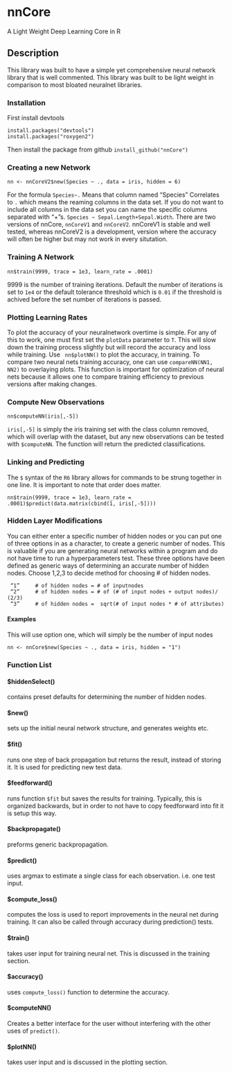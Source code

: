 # nnCore
A Light Weight Deep Learning Core in R

## Description
This library was built to have a simple yet comprehensive neural network library that is well commented. This library was built to be light weight in comparison to most bloated neuralnet libraries.
### Installation 
First install devtools
```
install.packages("devtools")
install.packages("roxygen2")
```

Then install the package from github
```install_github("nnCore")```
### Creating a new Network
```
nn <- nnCoreV2$new(Species ~ ., data = iris, hidden = 6)
```
For the formula ```Species~.``` Means that column named “Species” Correlates to ```.``` which means the reaming columns in the data set. If you do not want to include all columns in the data set you can name the specific columns separated with “+”s. ```Species ~ Sepal.Length+Sepal.Width```. There are two versions of nnCore, ```nnCoreV1``` and ```nnCoreV2```. nnCoreV1 is stable and well tested, whereas nnCoreV2 is a development, version where the accuracy will often be higher but may not work in every situtation.
### Training A Network
```
nn$train(9999, trace = 1e3, learn_rate = .0001)
```
9999 is the number of training iterations. Default the number of iterations is set to ```1e4``` or the default tolerance threshold which is ```0.01``` if the threshold is achived before the set number of iterations is passed.
### Plotting Learning Rates
To plot the accuracy of your neuralnetwork overtime is simple. For any of this to work, one must first set the ```plotData``` parameter to ```T```. This will slow down the training process slightly but will record the accuracy and loss while training. Use ``` nn$plotNN()``` to plot the accuracy, in training. To compare two neural nets training accuracy, one can use ```compareNN(NN1, NN2)``` to overlaying plots. This function is important for optimization of neural nets because it allows one to compare training efficiency to previous versions after making changes.

### Compute New Observations
```
nn$computeNN(iris[,-5])
```
```iris[,-5]``` is simply the iris training set with the class column removed, which will overlap with the dataset, but any new observations can be tested with ```$computeNN```. The function will return the predicted classifications.
### Linking and Predicting
The ```$``` syntax of the ```R6``` library allows for commands to be strung together in one line. It is important to note that order does matter.
```
nn$train(9999, trace = 1e3, learn_rate = .0001)$predict(data.matrix(cbind(1, iris[,-5])))
````

### Hidden Layer Modifications
You can either enter a specific number of hidden nodes or you can put one of three options in as a character, to create a generic number of nodes. This is valuable if you are generating neural networks within a program and do not have time to run a hyperparameters test. These three options have been defined as generic ways of determining an accurate number of hidden nodes. 
Choose 1,2,3 to decide method for choosing # of hidden nodes.

     “1”     # of hidden nodes = # of inputnodes 
     “2”     # of hidden nodes = # of (# of input nodes + output nodes)/ (2/3)
     “3”     # of hidden nodes =  sqrt(# of input nodes * # of attributes)

#### Examples
This will use option one, which will simply be the number of input nodes
```
nn <- nnCore$new(Species ~ ., data = iris, hidden = "1")
```
### Function List
#### $hiddenSelect()
contains preset defaults for determining the number of hidden nodes.
#### $new()
sets up the initial neural network structure, and generates weights etc.
#### $fit()
runs one step of back propagation but returns the result, instead of storing it. It is used for predicting new test data.
#### $feedforward()
runs function ```$fit``` but saves the results for training. Typically, this is organized backwards, but in order to not have to copy feedforward into fit it is setup this way.
#### $backpropagate()
preforms generic backpropagation. 
#### $predict()
uses argmax to estimate a single class for each observation. i.e. one test input.
#### $compute_loss()
computes the loss is used to report improvements in the neural net during training. It can also be called through accuracy during prediction() tests.
#### $train()
takes user input for training neural net. This is discussed in the training section. 
#### $accuracy()
uses  ```compute_loss()``` function to determine the accuracy.
#### $computeNN()
Creates a better interface for the user without interfering with the other uses of ```predict()```.
#### $plotNN()
takes user input and is discussed in the plotting section.


